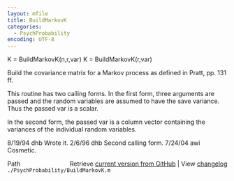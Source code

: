 ```yaml
---
layout: mfile
title: BuildMarkovK
categories:
  - PsychProbability
encoding: UTF-8
---
```


K = BuildMarkovK\(n,r,var\)
K = BuildMarkovK\(r,var\)

Build the covariance matrix for a Markov process as defined in Pratt, pp.
131 ff.

This routine has two calling forms.  In the first form, three arguments
are passed and the random variables are assumed to have the save
variance.  Thus the passed var is a scalar.

In the second form, the passed var is a column vector containing the
variances of the individual random variables.

8/19/94     dhb     Wrote it.
2/6/96      dhb     Second calling form.
7/24/04       awi     Cosmetic.


<div class="code_header" style="text-align:right;">
  <span style="float:left;">Path&nbsp;&nbsp;</span> <span class="counter">Retrieve <a href=
  "https://raw.github.com/Psychtoolbox-3/Psychtoolbox-3/beta/./PsychProbability/BuildMarkovK.m">current version from GitHub</a> | View <a href=
  "https://github.com/Psychtoolbox-3/Psychtoolbox-3/commits/beta/./PsychProbability/BuildMarkovK.m">changelog</a></span>
</div>
<div class="code">
  <code>./PsychProbability/BuildMarkovK.m</code>
</div>
